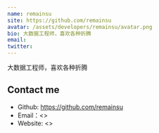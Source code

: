 ```yaml
---
name: remainsu
site: https://github.com/remainsu
avatar: /assets/developers/remainsu/avatar.png
bio: 大数据工程师，喜欢各种折腾
email: 
twitter: 
---
```


大数据工程师，喜欢各种折腾

## Contact me

- Github: <https://github.com/remainsu>
- Email：<>
- Website: <>
  